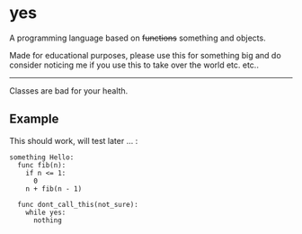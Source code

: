 # yes
A programming language based on ~~functions~~ something and objects.

Made for educational purposes, please use this for something big and do consider noticing me if you use this to take over the world etc. etc..

---

Classes are bad for your health.

Example
---

This should work, will test later ... :

```
something Hello:
  func fib(n):
    if n <= 1:
      0
    n + fib(n - 1)

  func dont_call_this(not_sure):
    while yes:
      nothing
```
